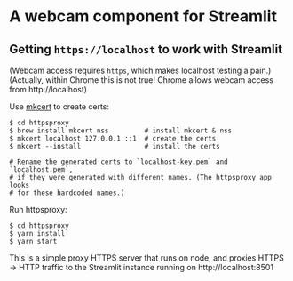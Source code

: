 # A webcam component for Streamlit

## Getting `https://localhost` to work with Streamlit

(Webcam access requires `https`, which makes localhost testing a pain.)
(Actually, within Chrome this is not true! Chrome allows webcam access from http://localhost)

Use [mkcert](https://github.com/FiloSottile/mkcert) to create certs:
```
$ cd httpsproxy
$ brew install mkcert nss         # install mkcert & nss
$ mkcert localhost 127.0.0.1 ::1  # create the certs
$ mkcert --install                # install the certs

# Rename the generated certs to `localhost-key.pem` and `localhost.pem`,
# if they were generated with different names. (The httpsproxy app looks
# for these hardcoded names.)
```

Run httpsproxy:
```
$ cd httpsproxy
$ yarn install
$ yarn start
```

This is a simple proxy HTTPS server that runs on node, and proxies HTTPS -> HTTP traffic to the Streamlit instance running on http://localhost:8501
